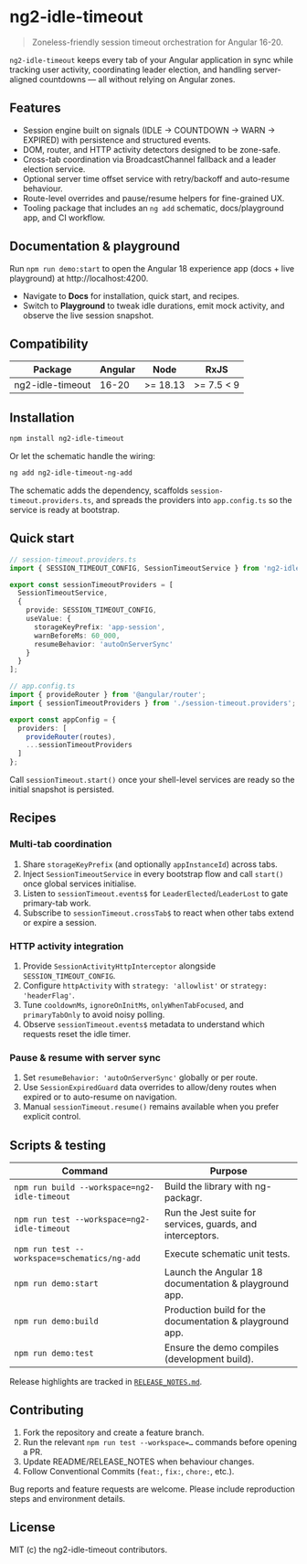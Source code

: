 ﻿# ng2-idle-timeout

> Zoneless-friendly session timeout orchestration for Angular 16-20.

`ng2-idle-timeout` keeps every tab of your Angular application in sync while tracking user activity, coordinating
leader election, and handling server-aligned countdowns — all without relying on Angular zones.

## Features
- Session engine built on signals (IDLE -> COUNTDOWN -> WARN -> EXPIRED) with persistence and structured events.
- DOM, router, and HTTP activity detectors designed to be zone-safe.
- Cross-tab coordination via BroadcastChannel fallback and a leader election service.
- Optional server time offset service with retry/backoff and auto-resume behaviour.
- Route-level overrides and pause/resume helpers for fine-grained UX.
- Tooling package that includes an `ng add` schematic, docs/playground app, and CI workflow.

## Documentation & playground
Run `npm run demo:start` to open the Angular 18 experience app (docs + live playground) at http://localhost:4200.

- Navigate to **Docs** for installation, quick start, and recipes.
- Switch to **Playground** to tweak idle durations, emit mock activity, and observe the live session snapshot.

## Compatibility
| Package | Angular | Node | RxJS |
|---------|---------|------|------|
| ng2-idle-timeout | 16-20 | >= 18.13 | >= 7.5 < 9 |

## Installation
```bash
npm install ng2-idle-timeout
```
Or let the schematic handle the wiring:
```bash
ng add ng2-idle-timeout-ng-add
```
The schematic adds the dependency, scaffolds `session-timeout.providers.ts`, and spreads the providers into
`app.config.ts` so the service is ready at bootstrap.

## Quick start
```ts
// session-timeout.providers.ts
import { SESSION_TIMEOUT_CONFIG, SessionTimeoutService } from 'ng2-idle-timeout';

export const sessionTimeoutProviders = [
  SessionTimeoutService,
  {
    provide: SESSION_TIMEOUT_CONFIG,
    useValue: {
      storageKeyPrefix: 'app-session',
      warnBeforeMs: 60_000,
      resumeBehavior: 'autoOnServerSync'
    }
  }
];
```
```ts
// app.config.ts
import { provideRouter } from '@angular/router';
import { sessionTimeoutProviders } from './session-timeout.providers';

export const appConfig = {
  providers: [
    provideRouter(routes),
    ...sessionTimeoutProviders
  ]
};
```
Call `sessionTimeout.start()` once your shell-level services are ready so the initial snapshot is persisted.

## Recipes
### Multi-tab coordination
1. Share `storageKeyPrefix` (and optionally `appInstanceId`) across tabs.
2. Inject `SessionTimeoutService` in every bootstrap flow and call `start()` once global services initialise.
3. Listen to `sessionTimeout.events$` for `LeaderElected`/`LeaderLost` to gate primary-tab work.
4. Subscribe to `sessionTimeout.crossTab$` to react when other tabs extend or expire a session.

### HTTP activity integration
1. Provide `SessionActivityHttpInterceptor` alongside `SESSION_TIMEOUT_CONFIG`.
2. Configure `httpActivity` with `strategy: 'allowlist'` or `strategy: 'headerFlag'`.
3. Tune `cooldownMs`, `ignoreOnInitMs`, `onlyWhenTabFocused`, and `primaryTabOnly` to avoid noisy polling.
4. Observe `sessionTimeout.events$` metadata to understand which requests reset the idle timer.

### Pause & resume with server sync
1. Set `resumeBehavior: 'autoOnServerSync'` globally or per route.
2. Use `SessionExpiredGuard` data overrides to allow/deny routes when expired or to auto-resume on navigation.
3. Manual `sessionTimeout.resume()` remains available when you prefer explicit control.

## Scripts & testing
| Command | Purpose |
|---------|---------|
| `npm run build --workspace=ng2-idle-timeout` | Build the library with ng-packagr. |
| `npm run test --workspace=ng2-idle-timeout` | Run the Jest suite for services, guards, and interceptors. |
| `npm run test --workspace=schematics/ng-add` | Execute schematic unit tests. |
| `npm run demo:start` | Launch the Angular 18 documentation & playground app. |
| `npm run demo:build` | Production build for the documentation & playground app. |
| `npm run demo:test` | Ensure the demo compiles (development build). |

Release highlights are tracked in [`RELEASE_NOTES.md`](./RELEASE_NOTES.md).

## Contributing
1. Fork the repository and create a feature branch.
2. Run the relevant `npm run test --workspace=…` commands before opening a PR.
3. Update README/RELEASE_NOTES when behaviour changes.
4. Follow Conventional Commits (`feat:`, `fix:`, `chore:`, etc.).

Bug reports and feature requests are welcome. Please include reproduction steps and environment details.

## License
MIT (c) the ng2-idle-timeout contributors.
